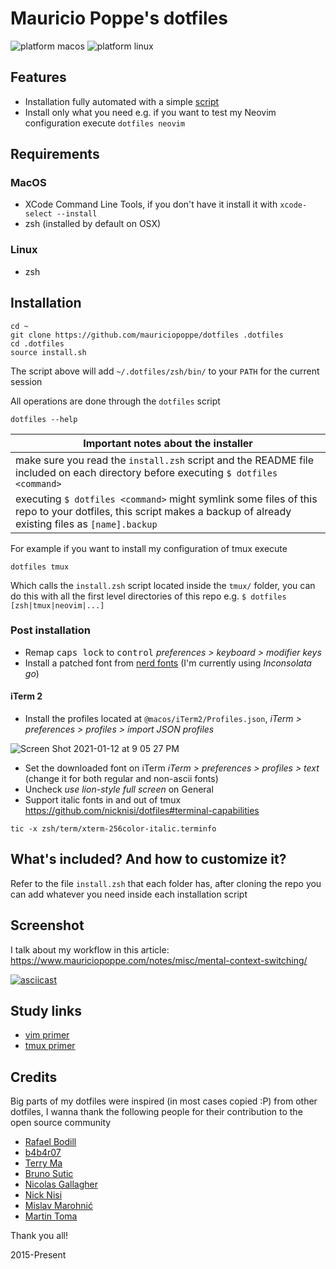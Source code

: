 # Mauricio Poppe's dotfiles

![platform macos](https://img.shields.io/badge/platform-macOS-orange.svg)
![platform linux](https://img.shields.io/badge/platform-linux-blue.svg)

## Features

- Installation fully automated with a simple [script](https://github.com/mauriciopoppe/dotfiles/blob/master/zsh/bin/dotfiles)
- Install only what you need e.g. if you want to test my Neovim configuration execute `dotfiles neovim`

## Requirements

### MacOS

- XCode Command Line Tools, if you don't have it install it with `xcode-select --install`
- zsh (installed by default on OSX)

### Linux

- zsh

## Installation

```
cd ~
git clone https://github.com/mauriciopoppe/dotfiles .dotfiles
cd .dotfiles
source install.sh
```

The script above will add `~/.dotfiles/zsh/bin/` to your `PATH` for the current session

All operations are done through the `dotfiles` script

```
dotfiles --help
```

| Important notes about the installer |
| ---- |
| make sure you read the `install.zsh` script and the README file included on each directory before executing `$ dotfiles <command>` |
| executing `$ dotfiles <command>` might symlink some files of this repo to your dotfiles, this script makes a backup of already existing files as `[name].backup` |

For example if you want to install my configuration of tmux execute

```
dotfiles tmux
```

Which calls the `install.zsh` script located inside the `tmux/` folder, you
can do this with all the first level directories of this repo e.g. `$ dotfiles
[zsh|tmux|neovim|...]`

### Post installation

- Remap <kbd>caps lock</kbd> to <kbd>control</kbd> *preferences > keyboard > modifier keys*
- Install a patched font from [nerd fonts](https://www.nerdfonts.com/) (I'm currently using *Inconsolata go*)

#### iTerm 2

- Install the profiles located at `@macos/iTerm2/Profiles.json`, *iTerm > preferences > profiles > import JSON profiles*

![Screen Shot 2021-01-12 at 9 05 27 PM](https://user-images.githubusercontent.com/1616682/104408983-24369680-551a-11eb-8208-7a45a6061d93.jpg)

- Set the downloaded font on iTerm *iTerm > preferences > profiles > text* (change it for both regular and non-ascii fonts)
- Uncheck *use lion-style full screen* on General
- Support italic fonts in and out of tmux https://github.com/nicknisi/dotfiles#terminal-capabilities

```
tic -x zsh/term/xterm-256color-italic.terminfo
```

## What's included? And how to customize it?

Refer to the file `install.zsh` that each folder has, after cloning the repo you
can add whatever you need inside each installation script

## Screenshot

I talk about my workflow in this article: https://www.mauriciopoppe.com/notes/misc/mental-context-switching/

[![asciicast](https://asciinema.org/a/h9bEclMKVl9SONRqMe3yoyryF.svg)](https://asciinema.org/a/h9bEclMKVl9SONRqMe3yoyryF)

## Study links

- [vim primer](https://danielmiessler.com/study/vim/)
- [tmux primer](https://danielmiessler.com/study/tmux/)

## Credits

Big parts of my dotfiles were inspired (in most cases copied :P) from other dotfiles, I wanna thank the following people for their contribution to the open
source community

- [Rafael Bodill](https://github.com/rafi/vim-config)
- [b4b4r07](https://github.com/b4b4r07/dotfiles)
- [Terry Ma](https://github.com/terryma/dotfiles)
- [Bruno Sutic](https://github.com/nicknisi/dotfiles)
- [Nicolas Gallagher](https://github.com/necolas/dotfiles)
- [Nick Nisi](https://github.com/bruno-/dotfiles)
- [Mislav Marohnić](https://github.com/mislav/dotfiles)
- [Martin Toma](https://github.com/martin-svk/dot-files)

Thank you all!

2015-Present

[tpm]: https://github.com/tmux-plugins/tpm
[vim-plug]: https://github.com/junegunn/vim-plug

